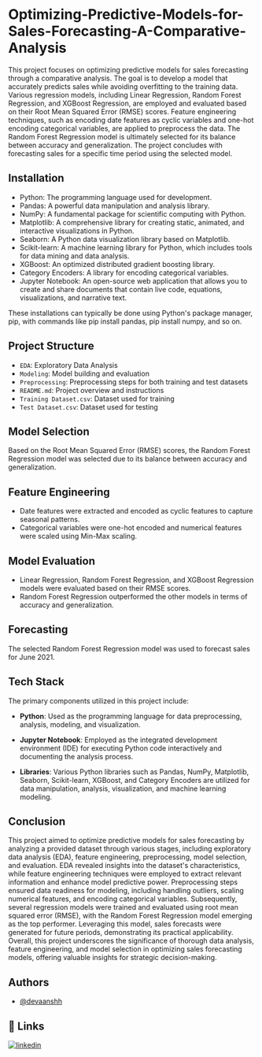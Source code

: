
# Optimizing-Predictive-Models-for-Sales-Forecasting-A-Comparative-Analysis

This project focuses on optimizing predictive models for sales forecasting through a comparative analysis. The goal is to develop a model that accurately predicts sales while avoiding overfitting to the training data. Various regression models, including Linear Regression, Random Forest Regression, and XGBoost Regression, are employed and evaluated based on their Root Mean Squared Error (RMSE) scores. Feature engineering techniques, such as encoding date features as cyclic variables and one-hot encoding categorical variables, are applied to preprocess the data. The Random Forest Regression model is ultimately selected for its balance between accuracy and generalization. The project concludes with forecasting sales for a specific time period using the selected model.


## Installation

- Python: The programming language used for development.
- Pandas: A powerful data manipulation and analysis library.
- NumPy: A fundamental package for scientific computing with Python.
- Matplotlib: A comprehensive library for creating static, animated, and interactive visualizations in Python.
- Seaborn: A Python data visualization library based on Matplotlib.
- Scikit-learn: A machine learning library for Python, which includes tools for data mining and data analysis.
- XGBoost: An optimized distributed gradient boosting library.
- Category Encoders: A library for encoding categorical variables.
- Jupyter Notebook: An open-source web application that allows you to create and share documents that contain live code, equations, visualizations, and narrative text.

These installations can typically be done using Python's package manager, pip, with commands like pip install pandas, pip install numpy, and so on.
## Project Structure

- `EDA`: Exploratory Data Analysis 
- `Modeling`: Model building and evaluation
- `Preprocessing`: Preprocessing steps for both training and test datasets
- `README.md`: Project overview and instructions
- `Training Dataset.csv`: Dataset used for training
- `Test Dataset.csv`: Dataset used for testing


## Model Selection

Based on the Root Mean Squared Error (RMSE) scores, the Random Forest Regression model was selected due to its balance between accuracy and generalization.


## Feature Engineering

- Date features were extracted and encoded as cyclic features to capture seasonal patterns.
- Categorical variables were one-hot encoded and numerical features were scaled using Min-Max scaling.


## Model Evaluation

- Linear Regression, Random Forest Regression, and XGBoost Regression models were evaluated based on their RMSE scores.
- Random Forest Regression outperformed the other models in terms of accuracy and generalization.



## Forecasting

The selected Random Forest Regression model was used to forecast sales for June 2021.


## Tech Stack

The primary components utilized in this project include:

- **Python**: Used as the programming language for data preprocessing, analysis, modeling, and visualization.

- **Jupyter Notebook**: Employed as the integrated development environment (IDE) for executing Python code interactively and documenting the analysis process.

- **Libraries**: Various Python libraries such as Pandas, NumPy, Matplotlib, Seaborn, Scikit-learn, XGBoost, and Category Encoders are utilized for data manipulation, analysis, visualization, and machine learning modeling.


## Conclusion

This project aimed to optimize predictive models for sales forecasting by analyzing a provided dataset through various stages, including exploratory data analysis (EDA), feature engineering, preprocessing, model selection, and evaluation. EDA revealed insights into the dataset's characteristics, while feature engineering techniques were employed to extract relevant information and enhance model predictive power. Preprocessing steps ensured data readiness for modeling, including handling outliers, scaling numerical features, and encoding categorical variables. Subsequently, several regression models were trained and evaluated using root mean squared error (RMSE), with the Random Forest Regression model emerging as the top performer. Leveraging this model, sales forecasts were generated for future periods, demonstrating its practical applicability. Overall, this project underscores the significance of thorough data analysis, feature engineering, and model selection in optimizing sales forecasting models, offering valuable insights for strategic decision-making.


## Authors

- [@devaanshh](https://github.com/devaanshh)


## 🔗 Links

[![linkedin](https://img.shields.io/badge/linkedin-0A66C2?style=for-the-badge&logo=linkedin&logoColor=white)](https://www.linkedin.com/in/devansh-singh-61743b23b/)


